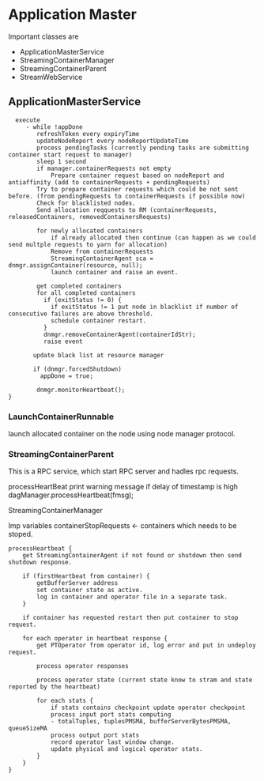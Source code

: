 
# Application Master

Important classes are
- ApplicationMasterService
- StreamingContainerManager
- StreamingContainerParent
- StreamWebService

## ApplicationMasterService

```
  execute
     - while !appDone
        refreshToken every expiryTime
        updateNodeReport every nodeReportUpdateTime
        process pendingTasks (currently pending tasks are submitting container start request to manager)
        sleep 1 second
        if manager.containerRequests not empty
            Prepare container request based on nodeReport and antiaffinity (add to containerRequests + pendingRequests)
        Try to prepare container requests which could be not sent before. (from pendingRequests to containerRequests if possible now)
        Check for blacklisted nodes.
        Send allocation reqquests to RM (containerRequests, releasedContainers, removedContainersRequests)
            
        for newly allocated containers
            if already allocated then continue (can happen as we could send multple requests to yarn for allocation)
            Remove from containerRequests
            StreamingContainerAgent sca = dnmgr.assignContainer(resource, null);
            launch container and raise an event.

        get completed containers
        for all completed containers
          if (exitStatus != 0) {
            if exitStatus != 1 put node in blacklist if number of consecutive failures are above threshold.
            schedule container restart.
          }
          dnmgr.removeContainerAgent(containerIdStr);
          raise event
          
       update black list at resource manager

       if (dnmgr.forcedShutdown)
         appDone = true;
          
        dnmgr.monitorHeartbeat();
}
```

### LaunchContainerRunnable
  launch allocated container on the node using node manager protocol.

### StreamingContainerParent
  This is  a RPC service, which start RPC server and hadles rpc requests.

  processHeartBeat
    print warning message if delay of timestamp is high
    dagManager.processHeartbeat(fmsg);


StreamingContainerManager

Imp variables
containerStopRequests <- containers which needs to be stoped.

```
processHeartbeat {
    get StreamingContainerAgent if not found or shutdown then send shutdown response.

    if (firstHeartbeat from container) {
        getBufferServer address
        set container state as active.
        log in container and operator file in a separate task.
    }

    if container has requested restart then put container to stop request.

    for each operator in heartbeat response {
        get PTOperator from operator id, log error and put in undeploy request.

        process operator responses

        process operator state (current state know to stram and state reported by the heartbeat)

        for each stats {
            if stats contains checkpoint update operator checkpoint
            process input port stats computing 
            - totalTuples, tuplesPMSMA, bufferServerBytesPMSMA, queueSizeMA
            process output port stats
            record operator last window change.
            update physical and logical operator stats.
        }
    }
}
```
